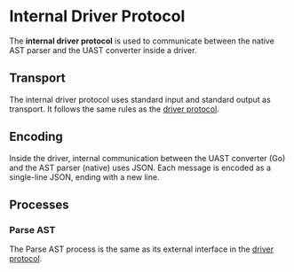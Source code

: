 
# Internal Driver Protocol

The **internal driver protocol** is used to communicate between the native AST
parser and the UAST converter inside a driver.

## Transport

The internal driver protocol uses standard input and standard output as transport.
It follows the same rules as the [driver protocol](driver/protocol.md#transport).

## Encoding

Inside the driver, internal communication between the UAST converter (Go) and
the AST parser (native) uses JSON. Each message is encoded as a single-line
JSON, ending with a new line.

## Processes

### Parse AST

The Parse AST process is the same as its external interface in the
[driver protocol](driver/protocol.md#parse-ast).
